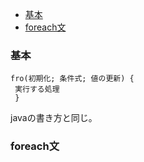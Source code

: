 * [基本](#基本)
* [foreach文](#foreach文)

### 基本

    fro(初期化; 条件式; 値の更新) {
     実行する処理
     }

javaの書き方と同じ。

### foreach文
    

